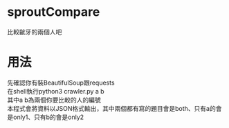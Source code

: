 # sproutCompare
比較齜牙的兩個人吧<br/>
# 用法
先確認你有裝BeautifulSoup跟requests<br/>
在shell執行python3 crawler.py a b<br/>
其中a b為兩個你要比較的人的編號<br/>
本程式會將資料以JSON格式輸出，其中兩個都有寫的題目會是both、只有a的會是only1、只有b的會是only2<br/>

